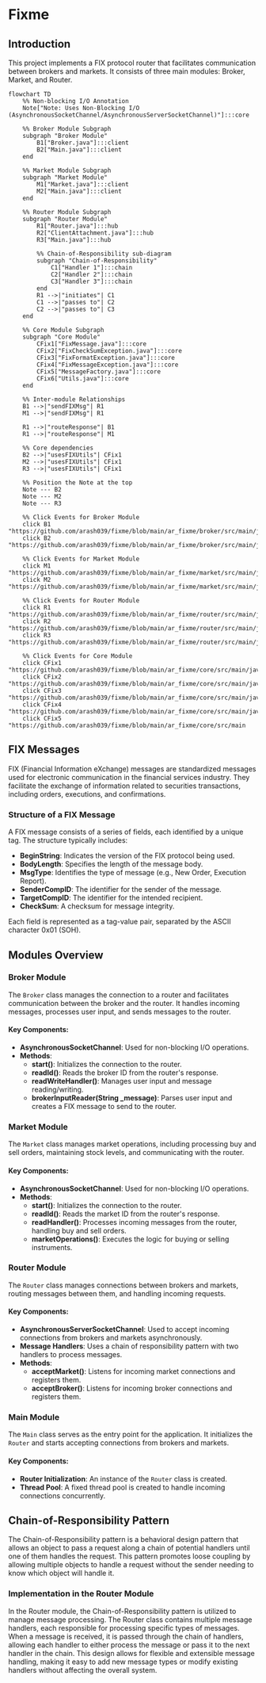 # Fixme

## Introduction
This project implements a FIX protocol router that facilitates communication between brokers and markets. It consists of three main modules: Broker, Market, and Router.

```mermaid
flowchart TD
    %% Non-blocking I/O Annotation
    Note["Note: Uses Non-Blocking I/O (AsynchronousSocketChannel/AsynchronousServerSocketChannel)"]:::core

    %% Broker Module Subgraph
    subgraph "Broker Module"
        B1["Broker.java"]:::client
        B2["Main.java"]:::client
    end

    %% Market Module Subgraph
    subgraph "Market Module"
        M1["Market.java"]:::client
        M2["Main.java"]:::client
    end

    %% Router Module Subgraph
    subgraph "Router Module"
        R1["Router.java"]:::hub
        R2["ClientAttachment.java"]:::hub
        R3["Main.java"]:::hub
        
        %% Chain-of-Responsibility sub-diagram
        subgraph "Chain-of-Responsibility"
            C1["Handler 1"]:::chain
            C2["Handler 2"]:::chain
            C3["Handler 3"]:::chain
        end
        R1 -->|"initiates"| C1
        C1 -->|"passes to"| C2
        C2 -->|"passes to"| C3
    end

    %% Core Module Subgraph
    subgraph "Core Module"
        CFix1["FixMessage.java"]:::core
        CFix2["FixCheckSumException.java"]:::core
        CFix3["FixFormatException.java"]:::core
        CFix4["FixMessageException.java"]:::core
        CFix5["MessageFactory.java"]:::core
        CFix6["Utils.java"]:::core
    end

    %% Inter-module Relationships
    B1 -->|"sendFIXMsg"| R1
    M1 -->|"sendFIXMsg"| R1

    R1 -->|"routeResponse"| B1
    R1 -->|"routeResponse"| M1

    %% Core dependencies
    B2 -->|"usesFIXUtils"| CFix1
    M2 -->|"usesFIXUtils"| CFix1
    R3 -->|"usesFIXUtils"| CFix1

    %% Position the Note at the top
    Note --- B2
    Note --- M2
    Note --- R3

    %% Click Events for Broker Module
    click B1 "https://github.com/arash039/fixme/blob/main/ar_fixme/broker/src/main/java/com/fixme/Broker.java"
    click B2 "https://github.com/arash039/fixme/blob/main/ar_fixme/broker/src/main/java/com/fixme/Main.java"

    %% Click Events for Market Module
    click M1 "https://github.com/arash039/fixme/blob/main/ar_fixme/market/src/main/java/com/fixme/Market.java"
    click M2 "https://github.com/arash039/fixme/blob/main/ar_fixme/market/src/main/java/com/fixme/Main.java"

    %% Click Events for Router Module
    click R1 "https://github.com/arash039/fixme/blob/main/ar_fixme/router/src/main/java/com/fixme/Router.java"
    click R2 "https://github.com/arash039/fixme/blob/main/ar_fixme/router/src/main/java/com/fixme/ClientAttachment.java"
    click R3 "https://github.com/arash039/fixme/blob/main/ar_fixme/router/src/main/java/com/fixme/Main.java"

    %% Click Events for Core Module
    click CFix1 "https://github.com/arash039/fixme/blob/main/ar_fixme/core/src/main/java/com/fixme/FixMessage.java"
    click CFix2 "https://github.com/arash039/fixme/blob/main/ar_fixme/core/src/main/java/com/fixme/FixCheckSumException.java"
    click CFix3 "https://github.com/arash039/fixme/blob/main/ar_fixme/core/src/main/java/com/fixme/FixFormatException.java"
    click CFix4 "https://github.com/arash039/fixme/blob/main/ar_fixme/core/src/main/java/com/fixme/FixMessageException.java"
    click CFix5 "https://github.com/arash039/fixme/blob/main/ar_fixme/core/src/main
```
## FIX Messages

FIX (Financial Information eXchange) messages are standardized messages used for electronic communication in the financial services industry. They facilitate the exchange of information related to securities transactions, including orders, executions, and confirmations.

### Structure of a FIX Message

A FIX message consists of a series of fields, each identified by a unique tag. The structure typically includes:
- **BeginString**: Indicates the version of the FIX protocol being used.
- **BodyLength**: Specifies the length of the message body.
- **MsgType**: Identifies the type of message (e.g., New Order, Execution Report).
- **SenderCompID**: The identifier for the sender of the message.
- **TargetCompID**: The identifier for the intended recipient.
- **CheckSum**: A checksum for message integrity.

Each field is represented as a tag-value pair, separated by the ASCII character 0x01 (SOH).

## Modules Overview

### Broker Module
The `Broker` class manages the connection to a router and facilitates communication between the broker and the router. It handles incoming messages, processes user input, and sends messages to the router.

#### Key Components:
- **AsynchronousSocketChannel**: Used for non-blocking I/O operations.
- **Methods**:
  - **start()**: Initializes the connection to the router.
  - **readId()**: Reads the broker ID from the router's response.
  - **readWriteHandler()**: Manages user input and message reading/writing.
  - **brokerInputReader(String _message)**: Parses user input and creates a FIX message to send to the router.

### Market Module
The `Market` class manages market operations, including processing buy and sell orders, maintaining stock levels, and communicating with the router.

#### Key Components:
- **AsynchronousSocketChannel**: Used for non-blocking I/O operations.
- **Methods**:
  - **start()**: Initializes the connection to the router.
  - **readId()**: Reads the market ID from the router's response.
  - **readHandler()**: Processes incoming messages from the router, handling buy and sell orders.
  - **marketOperations()**: Executes the logic for buying or selling instruments.

### Router Module
The `Router` class manages connections between brokers and markets, routing messages between them, and handling incoming requests.

#### Key Components:
- **AsynchronousServerSocketChannel**: Used to accept incoming connections from brokers and markets asynchronously.
- **Message Handlers**: Uses a chain of responsibility pattern with two handlers to process messages.
- **Methods**:
  - **acceptMarket()**: Listens for incoming market connections and registers them.
  - **acceptBroker()**: Listens for incoming broker connections and registers them.

### Main Module
The `Main` class serves as the entry point for the application. It initializes the `Router` and starts accepting connections from brokers and markets.

#### Key Components:
- **Router Initialization**: An instance of the `Router` class is created.
- **Thread Pool**: A fixed thread pool is created to handle incoming connections concurrently.

## Chain-of-Responsibility Pattern

The Chain-of-Responsibility pattern is a behavioral design pattern that allows an object to pass a request along a chain of potential handlers until one of them handles the request. This pattern promotes loose coupling by allowing multiple objects to handle a request without the sender needing to know which object will handle it.

### Implementation in the Router Module

In the Router module, the Chain-of-Responsibility pattern is utilized to manage message processing. The Router class contains multiple message handlers, each responsible for processing specific types of messages. When a message is received, it is passed through the chain of handlers, allowing each handler to either process the message or pass it to the next handler in the chain. This design allows for flexible and extensible message handling, making it easy to add new message types or modify existing handlers without affecting the overall system.



